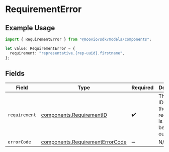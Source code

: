 # RequirementError

## Example Usage

```typescript
import { RequirementError } from "@moovio/sdk/models/components";

let value: RequirementError = {
  requirement: "representative.{rep-uuid}.firstname",
};
```

## Fields

| Field                                                                              | Type                                                                               | Required                                                                           | Description                                                                        |
| ---------------------------------------------------------------------------------- | ---------------------------------------------------------------------------------- | ---------------------------------------------------------------------------------- | ---------------------------------------------------------------------------------- |
| `requirement`                                                                      | [components.RequirementID](../../models/components/requirementid.md)               | :heavy_check_mark:                                                                 | The unique ID of what the requirement is asking to be filled out.                  |
| `errorCode`                                                                        | [components.RequirementErrorCode](../../models/components/requirementerrorcode.md) | :heavy_minus_sign:                                                                 | N/A                                                                                |